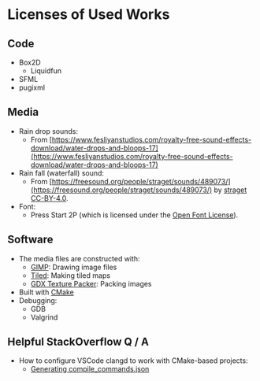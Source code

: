 # Licenses of Used Works

## Code

- Box2D
  - Liquidfun
- SFML
- pugixml

## Media

- Rain drop sounds:
  - From [https://www.fesliyanstudios.com/royalty-free-sound-effects-download/water-drops-and-bloops-17](https://www.fesliyanstudios.com/royalty-free-sound-effects-download/water-drops-and-bloops-17)
- Rain fall (waterfall) sound:
  - From [https://freesound.org/people/straget/sounds/489073/](https://freesound.org/people/straget/sounds/489073/) by [straget](https://freesound.org/people/straget/) [CC-BY-4.0](https://creativecommons.org/licenses/by/4.0/).
- Font:
  - Press Start 2P (which is licensed under the [Open Font License](https://scripts.sil.org/cms/scripts/page.php?site_id=nrsi&id=OFL)).

## Software

- The media files are constructed with:
  - [GIMP](https://www.gimp.org/): Drawing image files
  - [Tiled](https://github.com/mapeditor/tiled): Making tiled maps
  - [GDX Texture Packer](https://github.com/crashinvaders/gdx-texture-packer-gui/): Packing images
- Built with [CMake](https://cmake.org/)
- Debugging:
  - GDB
  - Valgrind

## Helpful StackOverflow Q / A

- How to configure VSCode clangd to work with CMake-based projects:
  - [Generating compile_commands.json](https://stackoverflow.com/questions/23960835/cmake-not-generating-compile-commands-json)